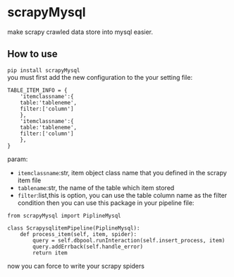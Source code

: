# scrapyMysql<br>
make scrapy crawled data store into mysql easier.

How to use
-
`pip install scrapyMysql`<br>
you must first add the new configuration to the your setting file:<br>
```
TABLE_ITEM_INFO = {
    'itemclassname':{
    table:'tableneme',
    filter:['column']
    },
    'itemclassname':{
    table:'tableneme',
    filter:['column']
    },
}
```
param:<br>
* `itemclassname`:str, item object class name that you defined in the scrapy item file
* `tablename`:str, the name of the table which item stored
* `filter`:list,this is option, you can use the table column name as the filter condition
then you can use this package in your pipeline file:<br>
```
from scrapyMysql import PiplineMysql

class ScrapysqlitemPipeline(PiplineMysql):
    def process_item(self, item, spider):
        query = self.dbpool.runInteraction(self.insert_process, item)
        query.addErrback(self.handle_error)
        return item
```
now you can force to write your scrapy spiders
